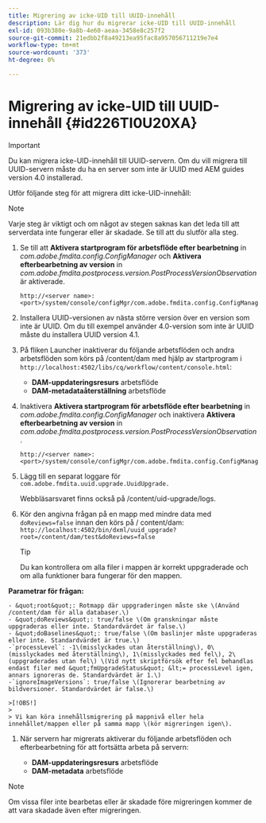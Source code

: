 ```yaml
---
title: Migrering av icke-UID till UUID-innehåll
description: Lär dig hur du migrerar icke-UID till UUID-innehåll
exl-id: 093b380e-9a8b-4e60-aeaa-3458e8c257f2
source-git-commit: 21edbb2f8a49213ea95fac8a957056711219e7e4
workflow-type: tm+mt
source-wordcount: '373'
ht-degree: 0%

---
```


# Migrering av icke-UID till UUID-innehåll {#id226TI0U20XA}

>[!IMPORTANT]
>
> Du kan migrera icke-UID-innehåll till UUID-servern. Om du vill migrera till UUID-servern måste du ha en server som inte är UUID med AEM guides version 4.0 installerad.

Utför följande steg för att migrera ditt icke-UID-innehåll:

>[!NOTE]
>
> Varje steg är viktigt och om något av stegen saknas kan det leda till att serverdata inte fungerar eller är skadade. Se till att du slutför alla steg.

1. Se till att **Aktivera startprogram för arbetsflöde efter bearbetning** in *com.adobe.fmdita.config.ConfigManager* och **Aktivera efterbearbetning av version** in *com.adobe.fmdita.postprocess.version.PostProcessVersionObservation* är aktiverade.

   ```http
   http://<server name>:<port>/system/console/configMgr/com.adobe.fmdita.config.ConfigManager
   ```

1. Installera UUID-versionen av nästa större version över en version som inte är UUID. Om du till exempel använder 4.0-version som inte är UUID måste du installera UUID version 4.1.

1. På fliken Launcher inaktiverar du följande arbetsflöden och andra arbetsflöden som körs på /content/dam med hjälp av startprogram i `http://localhost:4502/libs/cq/workflow/content/console.html`:

   - **DAM-uppdateringsresurs** arbetsflöde
   - **DAM-metadataåterställning** arbetsflöde

1. Inaktivera **Aktivera startprogram för arbetsflöde efter bearbetning** in *com.adobe.fmdita.config.ConfigManager* och inaktivera **Aktivera efterbearbetning av version** in *com.adobe.fmdita.postprocess.version.PostProcessVersionObservation*.

   ```http
   http://<server name>:<port>/system/console/configMgr/com.adobe.fmdita.config.ConfigManager
   ```

1. Lägg till en separat loggare för `com.adobe.fmdita.uuid.upgrade.UuidUpgrade.`

   Webbläsarsvaret finns också på /content/uid-upgrade/logs.

1. Kör den angivna frågan på en mapp med mindre data med `doReviews=false` innan den körs på / content/dam: `http://localhost:4502/bin/dxml/uuid_upgrade?root=/content/dam/test&doReviews=false`

   >[!TIP]
   >
   >  Du kan kontrollera om alla filer i mappen är korrekt uppgraderade och om alla funktioner bara fungerar för den mappen.

**Parametrar för frågan:**

    - &quot;root&quot;: Rotmapp där uppgraderingen måste ske \(Använd /content/dam för alla databaser.\)
    - &quot;doReviews&quot;: true/false \(Om granskningar måste uppgraderas eller inte. Standardvärdet är false.\)
    - &quot;doBaselines&quot;: true/false \(Om baslinjer måste uppgraderas eller inte. Standardvärdet är true.\)
    -`processLevel`: -1\(misslyckades utan återställning\), 0\(misslyckades med återställning\), 1\(misslyckades med fel\), 2\(uppgraderades utan fel\) \(Vid nytt skriptförsök efter fel behandlas endast filer med &quot;fmUpgradeStatus&quot; &lt;= processLevel igen, annars ignoreras de. Standardvärdet är 1.\)
    -`ignoreImageVersions`: true/false \(Ignorerar bearbetning av bildversioner. Standardvärdet är false.\)
    
    >[!OBS!]
    >
    > Vi kan köra innehållsmigrering på mappnivå eller hela innehållet/mappen eller på samma mapp \(kör migreringen igen\).

1. När servern har migrerats aktiverar du följande arbetsflöden och efterbearbetning för att fortsätta arbeta på servern:

   - **DAM-uppdateringsresurs** arbetsflöde
   - **DAM-metadata** arbetsflöde

>[!NOTE]
>
> Om vissa filer inte bearbetas eller är skadade före migreringen kommer de att vara skadade även efter migreringen.
